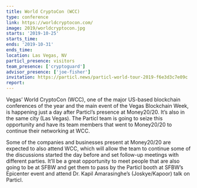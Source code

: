 ```yaml
---
title: World CryptoCon (WCC)
type: conference
link: https://worldcryptocon.com/
image: 2019/worldcryptocon.jpg
starts: '2019-10-25'
starts_time:
ends: '2019-10-31'
ends_time:
location: Las Vegas, NV
particl_presence: visitors
team_presence: ['cryptoguard']
advisor_presence: ['joe-fisher']
invitation: https://particl.news/particl-world-tour-2019-f6e3d3c7e09c
report: 
---
```


Vegas’ World CryptoCon (WCC), one of the major US-based blockchain conferences of the year and the main event of the Vegas Blockchain Week, is happening just a day after Particl’s presence at Money20/20. It’s also in the same city (Las Vegas). The Particl team is going to seize this opportunity and have its team members that went to Money20/20 to continue their networking at WCC.

Some of the companies and businesses present at Money20/20 are expected to also attend WCC, which will allow the team to continue some of the discussions started the day before and set follow-up meetings with different parties. It’ll be a great opportunity to meet people that are also going to be at SFBW and get them to pass by the Particl booth at SFBW’s Epicenter event and attend Dr. Kapil Amarasinghe’s (Joskye/Kapoor) talk on Particl.